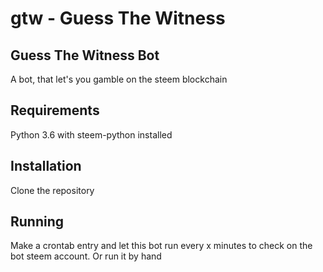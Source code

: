 # gtw - Guess The Witness
## Guess The Witness Bot
A bot, that let's you gamble on the steem blockchain
## Requirements
Python 3.6 with steem-python installed
## Installation
Clone the repository
## Running
Make a crontab entry and let this bot run every x minutes to check on the bot steem account.
Or run it by hand